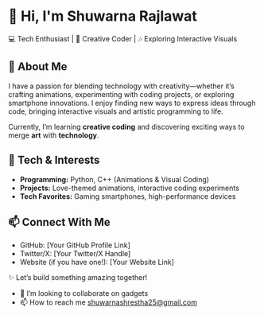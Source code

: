 # 👋 Hi, I'm Shuwarna Rajlawat  

💻 Tech Enthusiast | 🎨 Creative Coder | 🎶 Exploring Interactive Visuals  

## 🚀 About Me  
I have a passion for blending technology with creativity—whether it’s crafting animations, experimenting with coding projects, or exploring smartphone innovations. I enjoy finding new ways to express ideas through code, bringing interactive visuals and artistic programming to life.  

Currently, I’m learning **creative coding** and discovering exciting ways to merge **art** with **technology**.  

## 🔧 Tech & Interests  
- **Programming:** Python, C++ (Animations & Visual Coding)  
- **Projects:** Love-themed animations, interactive coding experiments  
- **Tech Favorites:** Gaming smartphones, high-performance devices  

## 📫 Connect With Me  
- GitHub: [Your GitHub Profile Link]  
- Twitter/X: [Your Twitter/X Handle]  
- Website (if you have one!): [Your Website Link]  

✨ Let’s build something amazing together!  

- 💞️ I’m looking to collaborate on gadgets 
- 📫 How to reach me shuwarnashrestha25@gmail.com

<!---
Shuwarna/Shuwarna is a ✨ special ✨ repository because its `README.md` (this file) appears on your GitHub profile.
You can click the Preview link to take a look at your changes.
--->
